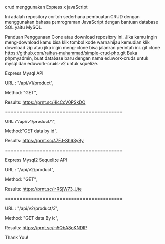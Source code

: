 crud menggunakan Express x javaScript

Ini adalah repository contoh sederhana pembuatan CRUD dengan menggunakan bahasa pemrograman JavaScript dengan bantuan database SQL yaitu MySQL.

Panduan Penggunaan
Clone atau download repository ini. Jika kamu ingin meng-download kamu bisa klik tombol kode warna hijau kemudian klik download zip atau jika ingin meng-clone bisa jalankan perintah ini.
git clone https://github.com/raihan-muhammad/simple-crud-php.git
Buka phpmyadmin, buat database baru dengan nama eduwork-cruds untuk mysql dan eduwork-cruds-v2 untuk squelize.


Express Mysql API

URL : "/api/v1/product",

Method: "GET",

Results: https://prnt.sc/HicCcV0PSkDO

=========================================

URL :"/api/v1/product/1",

Method:"GET data by id",

Results: https://prnt.sc/A7FJ-Sh63yBy

=========================================


Express Mysql2 Sequelize API


URL : "/api/v2/product",

Method: "GET",

Results: https://prnt.sc/inRSjW73_Ute

=========================================

URL : "/api/v2/product/3",

Method: "GET data By id",

Results: https://prnt.sc/m5QbA8oKNDIP


Thank You!


